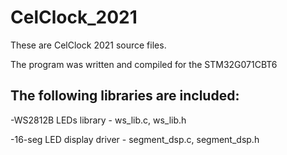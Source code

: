 # CelClock_2021
 These are CelClock 2021 source files.
 
 The program was written and compiled for the STM32G071CBT6

## The following libraries are included:
-WS2812B LEDs library - ws_lib.c, ws_lib.h

-16-seg LED display driver - segment_dsp.c, segment_dsp.h
